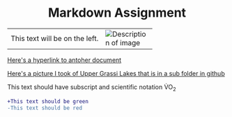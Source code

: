 <h1 align="center"> Markdown Assignment </h1>

<table>
  <tr>
    <td>
      This text will be on the left.
    </td>
    <td>
      <img src="https://upload.wikimedia.org/wikipedia/commons/c/c4/Mount_Rundle_at_Dusk.jpg" alt="Description of image" style="max-width: 100px;">
    </td>
  </tr>
</table>

<a href="/readme1.md">Here's a hyperlink to antoher document</a>

<a href="/images/thumbnail_IMG_5328.jpg">Here's a picture I took of Upper Grassi Lakes that is in a sub folder in github</a>

This text should have subscript and scientific notation V&#775;O<sub>2</sub>

```diff
+This text should be green
-This text should be red
```

